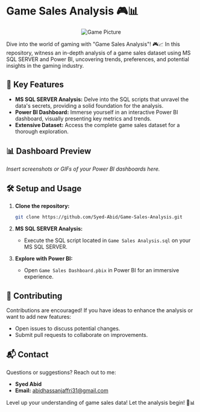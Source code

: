 # Game Sales Analysis 🎮📊

<div align="center">
  <img src="https://img.pikbest.com/ai/illus_our/20230422/2e14d9c083a11e3f2a9717911000a721.jpg!w700wp" alt="Game Picture">
</div>


Dive into the world of gaming with "Game Sales Analysis"! 🎮📈 In this repository, witness an in-depth analysis of a game sales dataset using MS SQL SERVER and Power BI, uncovering trends, preferences, and potential insights in the gaming industry.

## 🚀 Key Features

- **MS SQL SERVER Analysis:** Delve into the SQL scripts that unravel the data's secrets, providing a solid foundation for the analysis.
- **Power BI Dashboard:** Immerse yourself in an interactive Power BI dashboard, visually presenting key metrics and trends.
- **Extensive Dataset:** Access the complete game sales dataset for a thorough exploration.

## 📊 Dashboard Preview

*Insert screenshots or GIFs of your Power BI dashboards here.*

## 🛠️ Setup and Usage

1. **Clone the repository:**
    ```bash
    git clone https://github.com/Syed-Abid/Game-Sales-Analysis.git
    ```

2. **MS SQL SERVER Analysis:**
    - Execute the SQL script located in `Game Sales Analysis.sql` on your MS SQL SERVER.

3. **Explore with Power BI:**
    - Open `Game Sales Dashboard.pbix` in Power BI for an immersive experience.

## 🤝 Contributing

Contributions are encouraged! If you have ideas to enhance the analysis or want to add new features:

- Open issues to discuss potential changes.
- Submit pull requests to collaborate on improvements.

## 📬 Contact

Questions or suggestions? Reach out to me:

- **Syed Abid**
- **Email:** [abidhassanjaffri31@gmail.com](mailto:abidhassanjaffri31@gmail.com)

Level up your understanding of game sales data! Let the analysis begin! 🚀📊
